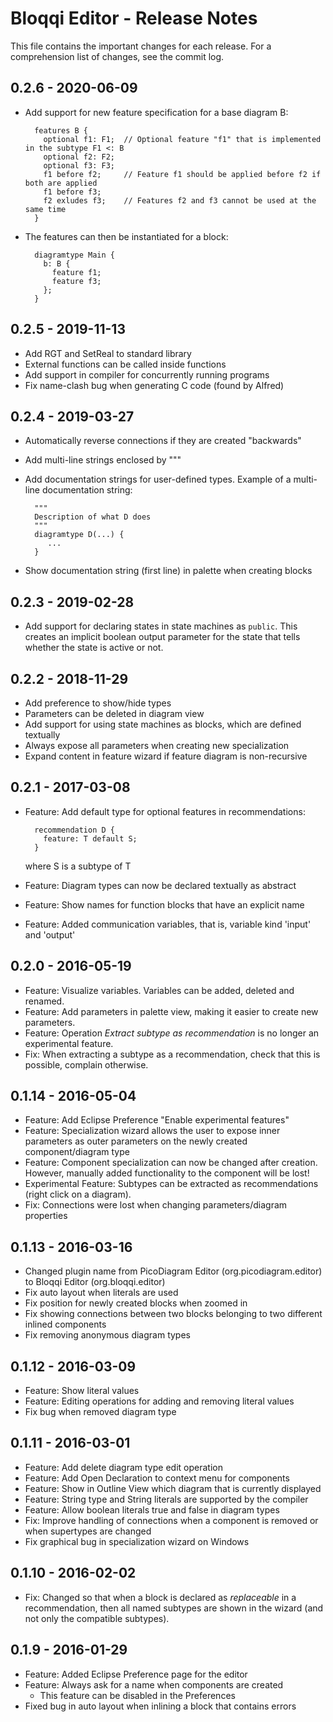 # Bloqqi Editor - Release Notes

This file contains the important changes for each release. For a comprehension list of changes, see the commit log.

## 0.2.6 - 2020-06-09

- Add support for new feature specification for a base diagram B:

        features B {
          optional f1: F1;  // Optional feature "f1" that is implemented in the subtype F1 <: B
          optional f2: F2;
          optional f3: F3;
          f1 before f2;     // Feature f1 should be applied before f2 if both are applied
          f1 before f3;
          f2 exludes f3;    // Features f2 and f3 cannot be used at the same time
        }

- The features can then be instantiated for a block:
   
        diagramtype Main {
          b: B {
            feature f1;
            feature f3;
          };
        }

## 0.2.5 - 2019-11-13

- Add RGT and SetReal to standard library
- External functions can be called inside functions
- Add support in compiler for concurrently running programs
- Fix name-clash bug when generating C code (found by Alfred)

## 0.2.4 - 2019-03-27

- Automatically reverse connections if they are created "backwards"
- Add multi-line strings enclosed by """
- Add documentation strings for user-defined types. Example of a multi-line documentation string:

        """
        Description of what D does
        """
        diagramtype D(...) {
           ...
        }

- Show documentation string (first line) in palette when creating blocks

## 0.2.3 - 2019-02-28

- Add support for declaring states in state machines as `public`.
  This creates an implicit boolean output parameter for the state that tells whether the state is active or not.

## 0.2.2 - 2018-11-29

- Add preference to show/hide types
- Parameters can be deleted in diagram view
- Add support for using state machines as blocks, which are defined textually
- Always expose all parameters when creating new specialization
- Expand content in feature wizard if feature diagram is non-recursive

## 0.2.1 - 2017-03-08

- Feature: Add default type for optional features in recommendations:

        recommendation D {
          feature: T default S;
        }

  where S is a subtype of T
- Feature: Diagram types can now be declared textually as abstract
- Feature: Show names for function blocks that have an explicit name
- Feature: Added communication variables, that is, variable kind 'input' and 'output'

## 0.2.0 - 2016-05-19

- Feature: Visualize variables. Variables can be added, deleted and renamed.
- Feature: Add parameters in palette view, making it easier to create new parameters.
- Feature: Operation *Extract subtype as recommendation* is no longer an experimental feature.
- Fix: When extracting a subtype as a recommendation, check that this is possible, complain otherwise.

## 0.1.14 - 2016-05-04

- Feature: Add Eclipse Preference "Enable experimental features"
- Feature: Specialization wizard allows the user to expose inner parameters as outer parameters on the newly created component/diagram type
- Feature: Component specialization can now be changed after creation. However, manually added functionality to the component will be lost!
- Experimental Feature: Subtypes can be extracted as recommendations (right click on a diagram).
- Fix: Connections were lost when changing parameters/diagram properties

## 0.1.13 - 2016-03-16

- Changed plugin name from PicoDiagram Editor (org.picodiagram.editor) to Bloqqi Editor (org.bloqqi.editor)
- Fix auto layout when literals are used
- Fix position for newly created blocks when zoomed in
- Fix showing connections between two blocks belonging to two different inlined components
- Fix removing anonymous diagram types

## 0.1.12 - 2016-03-09

- Feature: Show literal values
- Feature: Editing operations for adding and removing literal values
- Fix bug when removed diagram type

## 0.1.11 - 2016-03-01

- Feature: Add delete diagram type edit operation
- Feature: Add Open Declaration to context menu for components
- Feature: Show in Outline View which diagram that is currently displayed
- Feature: String type and String literals are supported by the compiler
- Feature: Allow boolean literals true and false in diagram types
- Fix: Improve handling of connections when a component is removed or when supertypes are changed
- Fix graphical bug in specialization wizard on Windows

## 0.1.10 - 2016-02-02

- Fix: Changed so that when a block is declared as *replaceable* in a recommendation, then all named subtypes are shown in the wizard (and not only the compatible subtypes).

## 0.1.9 - 2016-01-29

- Feature: Added Eclipse Preference page for the editor
- Feature: Always ask for a name when components are created
  - This feature can be disabled in the Preferences
- Fixed bug in auto layout when inlining a block that contains errors
